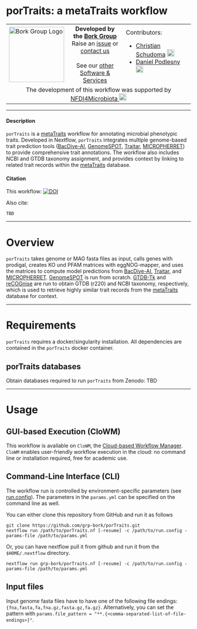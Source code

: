 # porTraits: a metaTraits workflow
<table>
  <tr width="100%">
    <td width="150px">
      <a href="https://www.bork.embl.de/"><img src="https://www.bork.embl.de/assets/img/normal_version.png" alt="Bork Group Logo" width="150px" height="auto"></a>
    </td>
    <td width="425px" align="center">
      <b>Developed by the <a href="https://www.bork.embl.de/">Bork Group</a></b><br>
      Raise an <a href="https://github.com/grp-bork/porTraits/issues">issue</a> or <a href="mailto:N4M@embl.de">contact us</a><br><br>
      See our <a href="https://www.bork.embl.de/services.html">other Software & Services</a>
    </td>
    <td width="500px">
      Contributors:<br>
      <ul>
        <li>
          <a href="https://github.com/cschu/">Christian Schudoma</a> <a href="https://orcid.org/0000-0003-1157-1354"><img src="https://orcid.org/assets/vectors/orcid.logo.icon.svg" alt="ORCID icon" width="20px" height="20px"></a><br>
        </li>
        <li>
          <a href="https://github.com/danielpodlesny/">Daniel Podlesny</a> <a href="https://orcid.org/0000-0002-5685-0915"><img src="https://orcid.org/assets/vectors/orcid.logo.icon.svg" alt="ORCID icon" width="20px" height="20px"></a><br>
        </li>
      </ul>
    </td>
  </tr>
  <tr>
    <td colspan="3" align="center">The development of this workflow was supported by <a href="https://www.nfdi4microbiota.de/">NFDI4Microbiota <img src="https://github.com/user-attachments/assets/1e78f65e-9828-46c0-834c-0ed12ca9d5ed" alt="NFDI4Microbiota icon" width="20px" height="20px"></a> 
</td>
  </tr>
</table>


---
#### Description
`porTraits` is a [metaTraits](https://metaTraits.embl.de/) workflow for annotating microbial phenotypic traits. Developed in Nextflow, `porTraits` integrates multiple genome-based trait prediction tools ([BacDive-AI](https://github.com/LeibnizDSMZ/bacdive-AI/), [GenomeSPOT](https://github.com/cultivarium/GenomeSPOT), [Traitar](https://github.com/hzi-bifo/traitar), [MICROPHERRET](https://github.com/MetabioinfomicsLab/MICROPHERRET/)) to provide comprehensive trait annotations. The workflow also includes NCBI and GTDB taxonomy assignment, and provides context by linking to related trait records within the [metaTraits](https://metaTraits.embl.de/) database. 

#### Citation
This workflow: [![DOI](tbd)](tbd)

Also cite:
```
TBD
```

---
# Overview
`porTraits` takes genome or MAG fasta files as input, calls genes with prodigal, creates KO und PFAM matrices with eggNOG-mapper, and uses the matrices to compute model predictions from [BacDive-AI](https://github.com/LeibnizDSMZ/bacdive-AI/), [Traitar](https://github.com/hzi-bifo/traitar), and [MICROPHERRET](https://github.com/MetabioinfomicsLab/MICROPHERRET/). [GenomeSPOT](https://github.com/cultivarium/GenomeSPOT) is run from scratch. [GTDB-Tk](https://github.com/Ecogenomics/GTDBTk) and [reCOGnise](https://github.com/grp-bork/reCOGnise/) are run to obtain GTDB (r220) and NCBI taxonomy, respectively, which is used to retrieve highly similar trait records from the [metaTraits](https://metaTraits.embl.de/) database for context.


---
# Requirements

`porTraits` requires a docker/singularity installation. All dependencies are contained in the `porTraits` docker container.

## porTraits databases

Obtain databases required to run `porTraits` from Zenodo: TBD

---
# Usage
## GUI-based Execution (CloWM)
This workflow is available on `CloWM`, the [Cloud-based Workflow Manager](https://clowm.bi.denbi.de/workflows/). `CloWM` enables user-friendly workflow execution in the cloud: no command line or installation required, free for academic use.

## Command-Line Interface (CLI)
The workflow run is controlled by environment-specific parameters (see [run.config](https://github.com/grp-bork/porTraits/blob/main/config/run.config)). The parameters in the `params.yml` can be specified on the command line as well.

You can either clone this repository from GitHub and run it as follows
```
git clone https://github.com/grp-bork/porTraits.git
nextflow run /path/to/porTraits.nf [-resume] -c /path/to/run.config -params-file /path/to/params.yml
```

Or, you can have nextflow pull it from github and run it from the `$HOME/.nextflow` directory.
```
nextflow run grp-bork/porTraits.nf [-resume] -c /path/to/run.config -params-file /path/to/params.yml
```

## Input files
Input genome fasta files have to have one of the following file endings: `{fna,fasta,fa,fna.gz,fasta.gz,fa.gz}`. Alternatively, you can set the pattern with
`params.file_pattern = "**.{<comma-separated-list-of-file-endings>}"`.

